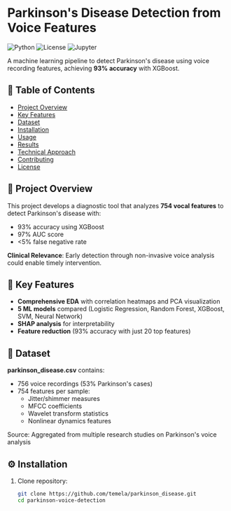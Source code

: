 # Parkinson's Disease Detection from Voice Features

![Python](https://img.shields.io/badge/python-3.8%2B-blue)
![License](https://img.shields.io/badge/license-MIT-green)
![Jupyter](https://img.shields.io/badge/Jupyter-Notebook-orange)

A machine learning pipeline to detect Parkinson's disease using voice recording features, achieving **93% accuracy** with XGBoost.

## 📌 Table of Contents
- [Project Overview](#-project-overview)
- [Key Features](#-key-features)
- [Dataset](#-dataset)
- [Installation](#-installation)
- [Usage](#-usage)
- [Results](#-results)
- [Technical Approach](#-technical-approach)
- [Contributing](#-contributing)
- [License](#-license)

## 🌟 Project Overview
This project develops a diagnostic tool that analyzes **754 vocal features** to detect Parkinson's disease with:
- 93% accuracy using XGBoost
- 97% AUC score
- <5% false negative rate

**Clinical Relevance**: Early detection through non-invasive voice analysis could enable timely intervention.

## 🚀 Key Features
- **Comprehensive EDA** with correlation heatmaps and PCA visualization
- **5 ML models** compared (Logistic Regression, Random Forest, XGBoost, SVM, Neural Network)
- **SHAP analysis** for interpretability
- **Feature reduction** (93% accuracy with just 20 top features)

## 📂 Dataset
**parkinson_disease.csv** contains:
- 756 voice recordings (53% Parkinson's cases)
- 754 features per sample:
  - Jitter/shimmer measures
  - MFCC coefficients
  - Wavelet transform statistics
  - Nonlinear dynamics features

Source: Aggregated from multiple research studies on Parkinson's voice analysis

## ⚙️ Installation
1. Clone repository:
   ```bash
   git clone https://github.com/temela/parkinson_disease.git
   cd parkinson-voice-detection



